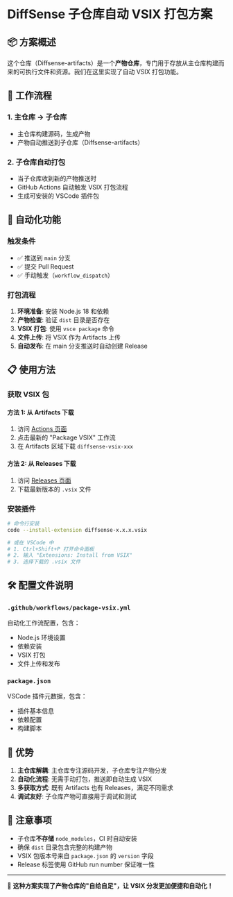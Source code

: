 # DiffSense 子仓库自动 VSIX 打包方案

## 📦 方案概述

这个仓库（Diffsense-artifacts）是一个**产物仓库**，专门用于存放从主仓库构建而来的可执行文件和资源。我们在这里实现了自动 VSIX 打包功能。

## 🔄 工作流程

### 1. 主仓库 → 子仓库
- 主仓库构建源码，生成产物
- 产物自动推送到子仓库（Diffsense-artifacts）

### 2. 子仓库自动打包
- 当子仓库收到新的产物推送时
- GitHub Actions 自动触发 VSIX 打包流程
- 生成可安装的 VSCode 插件包

## 🚀 自动化功能

### 触发条件
- ✅ 推送到 `main` 分支
- ✅ 提交 Pull Request  
- ✅ 手动触发（`workflow_dispatch`）

### 打包流程
1. **环境准备**: 安装 Node.js 18 和依赖
2. **产物检查**: 验证 `dist` 目录是否存在
3. **VSIX 打包**: 使用 `vsce package` 命令
4. **文件上传**: 将 VSIX 作为 Artifacts 上传
5. **自动发布**: 在 main 分支推送时自动创建 Release

## 📋 使用方法

### 获取 VSIX 包

#### 方法 1: 从 Artifacts 下载
1. 访问 [Actions 页面](../../actions)
2. 点击最新的 "Package VSIX" 工作流
3. 在 Artifacts 区域下载 `diffsense-vsix-xxx`

#### 方法 2: 从 Releases 下载
1. 访问 [Releases 页面](../../releases)
2. 下载最新版本的 `.vsix` 文件

### 安装插件

```bash
# 命令行安装
code --install-extension diffsense-x.x.x.vsix

# 或在 VSCode 中
# 1. Ctrl+Shift+P 打开命令面板
# 2. 输入 "Extensions: Install from VSIX"
# 3. 选择下载的 .vsix 文件
```

## 🛠️ 配置文件说明

### `.github/workflows/package-vsix.yml`
自动化工作流配置，包含：
- Node.js 环境设置
- 依赖安装
- VSIX 打包
- 文件上传和发布

### `package.json`
VSCode 插件元数据，包含：
- 插件基本信息
- 依赖配置
- 构建脚本

## 🔧 优势

1. **主仓库解耦**: 主仓库专注源码开发，子仓库专注产物分发
2. **自动化流程**: 无需手动打包，推送即自动生成 VSIX
3. **多获取方式**: 既有 Artifacts 也有 Releases，满足不同需求
4. **调试友好**: 子仓库产物可直接用于调试和测试

## 📝 注意事项

- 子仓库**不存储** `node_modules`，CI 时自动安装
- 确保 `dist` 目录包含完整的构建产物
- VSIX 包版本号来自 `package.json` 的 `version` 字段
- Release 标签使用 GitHub run number 保证唯一性

---

🎯 **这种方案实现了产物仓库的"自给自足"，让 VSIX 分发更加便捷和自动化！** 